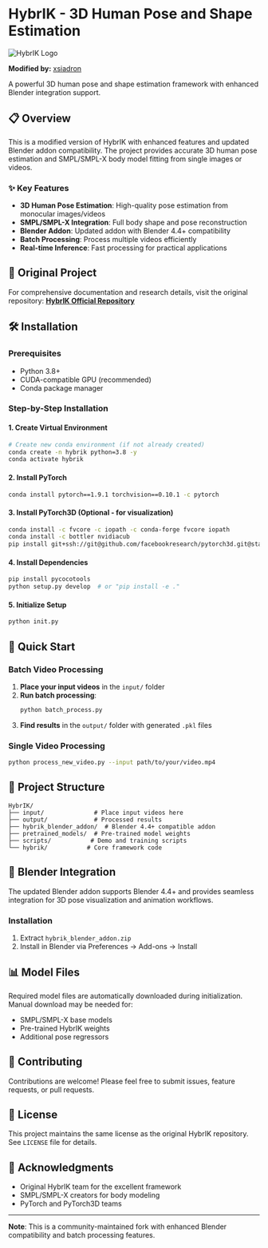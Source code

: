 # HybrIK - 3D Human Pose and Shape Estimation

![HybrIK Logo](assets/hybrik.png)

**Modified by:** [xsiadron](https://xsiadron.com)

A powerful 3D human pose and shape estimation framework with enhanced Blender integration support.

## 📋 Overview

This is a modified version of HybrIK with enhanced features and updated Blender addon compatibility. The project provides accurate 3D human pose estimation and SMPL/SMPL-X body model fitting from single images or videos.

### ✨ Key Features

-   **3D Human Pose Estimation**: High-quality pose estimation from monocular images/videos
-   **SMPL/SMPL-X Integration**: Full body shape and pose reconstruction
-   **Blender Addon**: Updated addon with Blender 4.4+ compatibility
-   **Batch Processing**: Process multiple videos efficiently
-   **Real-time Inference**: Fast processing for practical applications

## 🔗 Original Project

For comprehensive documentation and research details, visit the original repository:
**[HybrIK Official Repository](https://github.com/jeffffffli/HybrIK)**

## 🛠️ Installation

### Prerequisites

-   Python 3.8+
-   CUDA-compatible GPU (recommended)
-   Conda package manager

### Step-by-Step Installation

#### 1. Create Virtual Environment

```bash
# Create new conda environment (if not already created)
conda create -n hybrik python=3.8 -y
conda activate hybrik
```

#### 2. Install PyTorch

```bash
conda install pytorch==1.9.1 torchvision==0.10.1 -c pytorch
```

#### 3. Install PyTorch3D (Optional - for visualization)

```bash
conda install -c fvcore -c iopath -c conda-forge fvcore iopath
conda install -c bottler nvidiacub
pip install git+ssh://git@github.com/facebookresearch/pytorch3d.git@stable
```

#### 4. Install Dependencies

```bash
pip install pycocotools
python setup.py develop  # or "pip install -e ."
```

#### 5. Initialize Setup

```bash
python init.py
```

## 🚀 Quick Start

### Batch Video Processing

1. **Place your input videos** in the `input/` folder
2. **Run batch processing**:
    ```bash
    python batch_process.py
    ```
3. **Find results** in the `output/` folder with generated `.pkl` files

### Single Video Processing

```bash
python process_new_video.py --input path/to/your/video.mp4
```

## 📁 Project Structure

```
HybrIK/
├── input/              # Place input videos here
├── output/             # Processed results
├── hybrik_blender_addon/  # Blender 4.4+ compatible addon
├── pretrained_models/  # Pre-trained model weights
├── scripts/           # Demo and training scripts
└── hybrik/           # Core framework code
```

## 🎨 Blender Integration

The updated Blender addon supports Blender 4.4+ and provides seamless integration for 3D pose visualization and animation workflows.

### Installation

1. Extract `hybrik_blender_addon.zip`
2. Install in Blender via Preferences → Add-ons → Install

## 📊 Model Files

Required model files are automatically downloaded during initialization. Manual download may be needed for:

-   SMPL/SMPL-X base models
-   Pre-trained HybrIK weights
-   Additional pose regressors

## 🤝 Contributing

Contributions are welcome! Please feel free to submit issues, feature requests, or pull requests.

## 📄 License

This project maintains the same license as the original HybrIK repository. See `LICENSE` file for details.

## 🙏 Acknowledgments

-   Original HybrIK team for the excellent framework
-   SMPL/SMPL-X creators for body modeling
-   PyTorch and PyTorch3D teams

---

**Note**: This is a community-maintained fork with enhanced Blender compatibility and batch processing features.
